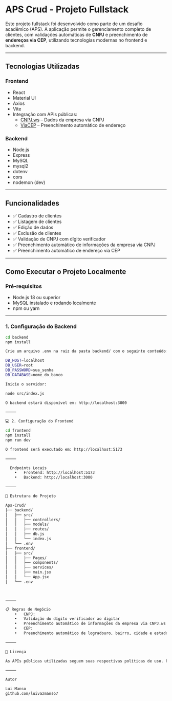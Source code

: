 
#  APS Crud - Projeto Fullstack

Este projeto fullstack foi desenvolvido como parte de um desafio acadêmico (APS). A aplicação permite o gerenciamento completo de clientes, com validações automáticas de **CNPJ** e preenchimento de **endereços via CEP**, utilizando tecnologias modernas no frontend e backend.

---

##  Tecnologias Utilizadas

###  Frontend
- React
- Material UI
- Axios
- Vite
- Integração com APIs públicas:
  - [CNPJ.ws](https://www.cnpj.ws/) – Dados da empresa via CNPJ
  - [ViaCEP](https://viacep.com.br/) – Preenchimento automático de endereço

###  Backend
- Node.js
- Express
- MySQL
- mysql2
- dotenv
- cors
- nodemon (dev)

---

##  Funcionalidades

- ✅ Cadastro de clientes
- ✅ Listagem de clientes
- ✅ Edição de dados
- ✅ Exclusão de clientes
- ✅ Validação de CNPJ com dígito verificador
- ✅ Preenchimento automático de informações da empresa via CNPJ
- ✅ Preenchimento automático de endereço via CEP

---

##  Como Executar o Projeto Localmente

###  Pré-requisitos

- Node.js 18 ou superior
- MySQL instalado e rodando localmente
- npm ou yarn

---

###  1. Configuração do Backend

```bash
cd backend
npm install

Crie um arquivo .env na raiz da pasta backend/ com o seguinte conteúdo:

DB_HOST=localhost
DB_USER=root
DB_PASSWORD=sua_senha
DB_DATABASE=nome_do_banco

Inicie o servidor:

node src/index.js

O backend estará disponível em: http://localhost:3000

⸻

💻 2. Configuração do Frontend

cd frontend
npm install
npm run dev

O frontend será executado em: http://localhost:5173

⸻

  Endpoints Locais
	•	Frontend: http://localhost:5173
	•	Backend: http://localhost:3000

⸻

📁 Estrutura do Projeto

Aps-Crud/
├── backend/
│   ├── src/
│   │   ├── controllers/
│   │   ├── models/
│   │   ├── routes/
│   │   ├── db.js
│   │   └── index.js
│   └── .env
├── frontend/
│   ├── src/
│   │   ├── Pages/
│   │   ├── components/
│   │   ├── services/
│   │   ├── main.jsx
│   │   └── App.jsx
│   └── .env



⸻

📋 Regras de Negócio
	•	CNPJ:
	•	Validação do dígito verificador ao digitar
	•	Preenchimento automático de informações da empresa via CNPJ.ws
	•	CEP:
	•	Preenchimento automático de logradouro, bairro, cidade e estado via ViaCEP

⸻

📄 Licença

As APIs públicas utilizadas seguem suas respectivas políticas de uso. Para uso comercial ou em produção, consulte os termos de serviço das APIs.

⸻

Autor

Lui Manso
github.com/luivazmanso7
